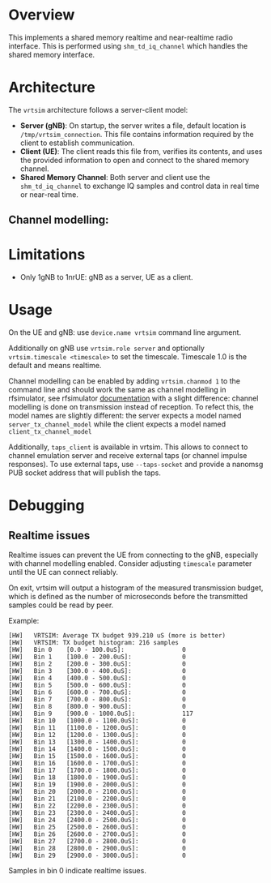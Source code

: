 # Overview

This implements a shared memory realtime and near-realtime radio interface.
This is performed using `shm_td_iq_channel` which handles the shared memory
interface.

# Architecture

The `vrtsim` architecture follows a server-client model:

- **Server (gNB)**: On startup, the server writes a file, default location is
  `/tmp/vrtsim_connection`. This file contains information required by the client
  to establish communication.
- **Client (UE)**: The client reads this file from, verifies its contents, and uses
  the provided information to open and connect to the shared memory channel.
- **Shared Memory Channel**: Both server and client use the `shm_td_iq_channel` to
  exchange IQ samples and control data in real time or near-real time.

## Channel modelling:


# Limitations

 - Only 1gNB to 1nrUE: gNB as a server, UE as a client.

# Usage

On the UE and gNB: use `device.name vrtsim` command line argument.

Additionally on gNB use `vrtsim.role server` and optionally
`vrtsim.timescale <timescale>` to set the timescale. Timescale 1.0
is the default and means realtime.

Channel modelling can be enabled by adding `vrtsim.chanmod 1` to the
command line and should work the same as channel modelling in rfsimulator,
see rfsimulator [documentation](../rfsimulator/README.md) with a slight difference:
channel modelling is done on transmission instead of reception. To refect this,
the model names are slightly different: the server expects a model named
`server_tx_channel_model` while the client expects a model named `client_tx_channel_model`

Additionally, `taps_client` is available in vrtsim. This allows to connect to
channel emulation server and receive external taps (or channel impulse responses).
To use external taps, use `--taps-socket` and provide a nanomsg PUB socket address
that will publish the taps.

# Debugging

## Realtime issues

Realtime issues can prevent the UE from connecting to the gNB, especially with
channel modelling enabled. Consider adjusting `timescale` parameter until
the UE can connect reliably.

On exit, vrtsim will output a histogram of the measured transmission budget, which
is defined as the number of microseconds before the transmitted samples could be
read by peer.

Example:

```
[HW]   VRTSIM: Average TX budget 939.210 uS (more is better)
[HW]   VRTSIM: TX budget histogram: 216 samples
[HW]   Bin 0    [0.0 - 100.0uS]:                0
[HW]   Bin 1    [100.0 - 200.0uS]:              0
[HW]   Bin 2    [200.0 - 300.0uS]:              0
[HW]   Bin 3    [300.0 - 400.0uS]:              0
[HW]   Bin 4    [400.0 - 500.0uS]:              0
[HW]   Bin 5    [500.0 - 600.0uS]:              0
[HW]   Bin 6    [600.0 - 700.0uS]:              0
[HW]   Bin 7    [700.0 - 800.0uS]:              0
[HW]   Bin 8    [800.0 - 900.0uS]:              0
[HW]   Bin 9    [900.0 - 1000.0uS]:             117
[HW]   Bin 10   [1000.0 - 1100.0uS]:            0
[HW]   Bin 11   [1100.0 - 1200.0uS]:            0
[HW]   Bin 12   [1200.0 - 1300.0uS]:            0
[HW]   Bin 13   [1300.0 - 1400.0uS]:            0
[HW]   Bin 14   [1400.0 - 1500.0uS]:            0
[HW]   Bin 15   [1500.0 - 1600.0uS]:            0
[HW]   Bin 16   [1600.0 - 1700.0uS]:            0
[HW]   Bin 17   [1700.0 - 1800.0uS]:            0
[HW]   Bin 18   [1800.0 - 1900.0uS]:            0
[HW]   Bin 19   [1900.0 - 2000.0uS]:            0
[HW]   Bin 20   [2000.0 - 2100.0uS]:            0
[HW]   Bin 21   [2100.0 - 2200.0uS]:            0
[HW]   Bin 22   [2200.0 - 2300.0uS]:            0
[HW]   Bin 23   [2300.0 - 2400.0uS]:            0
[HW]   Bin 24   [2400.0 - 2500.0uS]:            0
[HW]   Bin 25   [2500.0 - 2600.0uS]:            0
[HW]   Bin 26   [2600.0 - 2700.0uS]:            0
[HW]   Bin 27   [2700.0 - 2800.0uS]:            0
[HW]   Bin 28   [2800.0 - 2900.0uS]:            0
[HW]   Bin 29   [2900.0 - 3000.0uS]:            0
```

Samples in bin 0 indicate realtime issues.
